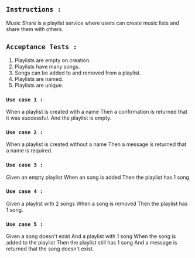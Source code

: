 ## `Instructions : `

Music Share is a playlist service where users can create music lists and share them with others.

## `Acceptance Tests :`

1. Playlists are empty on creation.
2. Playlists have many songs.
3. Songs can be added to and removed from a playlist.
4. Playlists are named.
5. Playlists are unique.

### `Use case 1 :`

When a playlist is created with a name
Then a confirmation is returned that it was successful.
And the playlist is empty.

### `Use case 2 :`

When a playlist is created without a name
Then a message is returned that a name is required.

### `Use case 3 :`

Given an empty playlist
When an song is added
Then the playlist has 1 song

### `Use case 4 :`

Given a playlist with 2 songs
When a song is removed
Then the playlist has 1 song.

### `Use case 5 :`

Given a song doesn't exist
And a playlist with 1 song
When the song is added to the playlist
Then the playlist still has 1 song
And a message is returned that the song doesn't exist.
